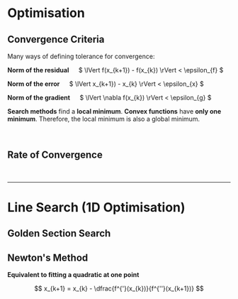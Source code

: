 # Optimisation

## Convergence Criteria

Many ways of defining tolerance for convergence:

**Norm of the residual** &emsp; $ \lVert f(x_{k+1}) - f(x_{k}) \rVert < \epsilon_{f} $

**Norm of the error** &emsp; $ \lVert x_{k+1}) - x_{k} \rVert < \epsilon_{x} $

**Norm of the gradient** &emsp; $ \lVert \nabla f(x_{k}) \rVert < \epsilon_{g} $

**Search methods** find a **local minimum**. 
**Convex functions** have **only one minimum**. Therefore, the local minimum is also a global minimum.

</br>

## Rate of Convergence



</br><hr>

# Line Search (1D Optimisation)

## Golden Section Search


## Newton's Method

**Equivalent to fitting a quadratic at one point**

$$ x_{k+1} = x_{k} - \dfrac{f^{'}(x_{k})}{f^{''}(x_{k+1})} $$





